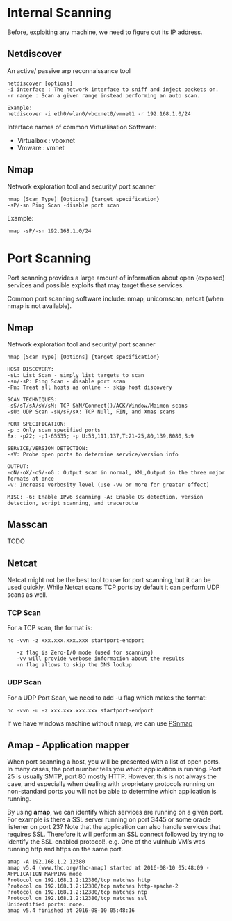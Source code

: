 <!-- TITLE: 03 - Internal Scanning -->
<!-- SUBTITLE: A quick summary of internal scanning -->

# Internal Scanning

Before, exploiting any machine, we need to figure out its IP address.

## Netdiscover

An active/ passive arp reconnaissance tool

    netdiscover [options]
    -i interface : The network interface to sniff and inject packets on.
    -r range : Scan a given range instead performing an auto scan.

    Example:
    netdiscover -i eth0/wlan0/vboxnet0/vmnet1 -r 192.168.1.0/24

Interface names of common Virtualisation Software:

-   Virtualbox : vboxnet
-   Vmware : vmnet

## Nmap

Network exploration tool and security/ port scanner

    nmap [Scan Type] [Options] {target specification}
    -sP/-sn Ping Scan -disable port scan

Example:

    nmap -sP/-sn 192.168.1.0/24


# Port Scanning

Port scanning provides a large amount of information about open (exposed) services and possible exploits that may target these services.

Common port scanning software include: nmap, unicornscan, netcat (when nmap is not available).

## Nmap

Network exploration tool and security/ port scanner

    nmap [Scan Type] [Options] {target specification}

    HOST DISCOVERY:
    -sL: List Scan - simply list targets to scan
    -sn/-sP: Ping Scan - disable port scan
    -Pn: Treat all hosts as online -- skip host discovery

    SCAN TECHNIQUES:
    -sS/sT/sA/sW/sM: TCP SYN/Connect()/ACK/Window/Maimon scans
    -sU: UDP Scan -sN/sF/sX: TCP Null, FIN, and Xmas scans

    PORT SPECIFICATION:
    -p : Only scan specified ports
    Ex: -p22; -p1-65535; -p U:53,111,137,T:21-25,80,139,8080,S:9

    SERVICE/VERSION DETECTION:
    -sV: Probe open ports to determine service/version info

    OUTPUT:
    -oN/-oX/-oS/-oG : Output scan in normal, XML,Output in the three major formats at once
    -v: Increase verbosity level (use -vv or more for greater effect)

    MISC: -6: Enable IPv6 scanning -A: Enable OS detection, version detection, script scanning, and traceroute

## Masscan

TODO

## Netcat

Netcat might not be the best tool to use for port scanning, but it can be used quickly. While Netcat scans TCP ports by default it can perform UDP scans as well.

### TCP Scan

For a TCP scan, the format is:

    nc -vvn -z xxx.xxx.xxx.xxx startport-endport

       -z flag is Zero-I/O mode (used for scanning)
       -vv will provide verbose information about the results
       -n flag allows to skip the DNS lookup

### UDP Scan

For a UDP Port Scan, we need to add -u flag which makes the format:

    nc -vvn -u -z xxx.xxx.xxx.xxx startport-endport

If we have windows machine without nmap, we can use <a href="https://www.powershellgallery.com/packages/PSnmap/" class="reference external">PSnmap</a>

## Amap - Application mapper

When port scanning a host, you will be presented with a list of open ports. In many cases, the port number tells you which application is running. Port 25 is usually SMTP, port 80 mostly HTTP. However, this is not always the case, and especially when dealing with proprietary protocols running on non-standard ports you will not be able to determine which application is running.

By using **amap**, we can identify which services are running on a given port. For example is there a SSL server running on port 3445 or some oracle listener on port 23? Note that the application can also handle services that requires SSL. Therefore it will perform an SSL connect followed by trying to identify the SSL-enabled protocol!. e.g. One of the vulnhub VM’s was running http and https on the same port.

    amap -A 192.168.1.2 12380
    amap v5.4 (www.thc.org/thc-amap) started at 2016-08-10 05:48:09 - APPLICATION MAPPING mode
    Protocol on 192.168.1.2:12380/tcp matches http
    Protocol on 192.168.1.2:12380/tcp matches http-apache-2
    Protocol on 192.168.1.2:12380/tcp matches ntp
    Protocol on 192.168.1.2:12380/tcp matches ssl
    Unidentified ports: none.
    amap v5.4 finished at 2016-08-10 05:48:16
